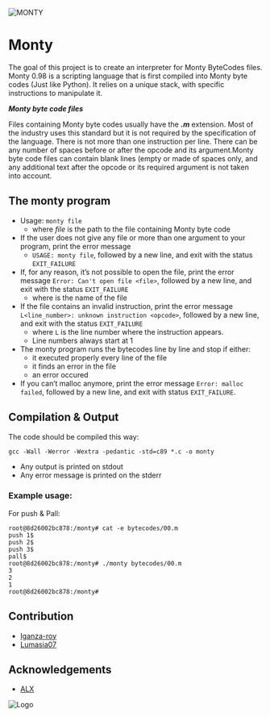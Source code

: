 ![MONTY](https://user-images.githubusercontent.com/86312558/149395152-c1163d94-e5b8-4cb4-a95f-00e4534fb058.png)
# Monty


The goal of this project is to create an interpreter for Monty ByteCodes files.
Monty 0.98 is a scripting language that is first compiled into Monty byte codes (Just like Python). It relies on a unique stack, with specific instructions to manipulate it.

***Monty byte code files***

Files containing Monty byte codes usually have the ***.m*** extension. Most of the industry uses this standard but it is not required by the specification of the language. There is not more than one instruction per line. There can be any number of spaces before or after the opcode and its argument.Monty byte code files can contain blank lines (empty or made of spaces only, and any additional text after the opcode or its required argument is not taken into account.


## The monty program 

- Usage: ```monty file```
    - where *file* is the path to the file containing Monty byte code
- If the user does not give any file or more than one argument to your program, print the error message 
    - ```USAGE: monty file```, followed by a new line, and exit with the status ```EXIT_FAILURE```
- If, for any reason, it’s not possible to open the file, print the error message ```Error: Can't open file <file>```, followed by a new line, and exit with the status ```EXIT_FAILURE```
    - where *<file>* is the name of the file
- If the file contains an invalid instruction, print the error message ```L<line_number>: unknown instruction <opcode>```, followed by a new line, and exit with the status ```EXIT_FAILURE```
    - where ```L``` is the line number where the      instruction appears.
    - Line numbers always start at 1
- The monty program runs the bytecodes line by line and stop if either:
    - it executed properly every line of the file
    - it finds an error in the file
    - an error occured
- If you can’t malloc anymore, print the error message ```Error: malloc failed```, followed by a new line, and exit with status ```EXIT_FAILURE```.

## Compilation & Output
The code should be compiled this way:
```
gcc -Wall -Werror -Wextra -pedantic -std=c89 *.c -o monty
```

- Any output is printed on stdout
- Any error message is printed on the stderr

### Example usage:
For push & Pall:

```
root@8d26002bc878:/monty# cat -e bytecodes/00.m
push 1$
push 2$
push 3$
pall$
root@8d26002bc878:/monty# ./monty bytecodes/00.m
3
2
1
root@8d26002bc878:/monty# 
```

## Contribution

 - [Iganza-roy](https://github.com/Iganza-roy)
 - [Lumasia07](https://github.com/lumasia07)


## Acknowledgements

 - [ALX](https://www.bing.com/ck/a?!&&p=34548abe14e954a1JmltdHM9MTcwMzI4OTYwMCZpZ3VpZD0wMzYwYmU4OC1lM2YzLTZmNGQtMjAwZi1hZDEzZTI2NTZlNWUmaW5zaWQ9NTE5NQ&ptn=3&ver=2&hsh=3&fclid=0360be88-e3f3-6f4d-200f-ad13e2656e5e&psq=alx&u=a1aHR0cHM6Ly93d3cuYWx4YWZyaWNhLmNvbS8&ntb=1)



![Logo](https://hashnode.com/utility/r?url=https:%2F%2Fcdn.hashnode.com%2Fres%2Fhashnode%2Fimage%2Fupload%2Fv1662833626860%2FChnPmLVjW.webp%3Fw%3D1200%26auto%3Dcompress%2Cformat%26format%3Dwebp%26fm%3Dpng)

